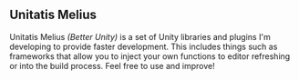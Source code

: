 ## **Unitatis Melius**
Unitatis Melius *(Better Unity)* is a set of Unity libraries and plugins I'm developing to provide faster development. This includes things such as frameworks that allow you to inject your own functions to editor refreshing or into the build process. Feel free to use and improve!
